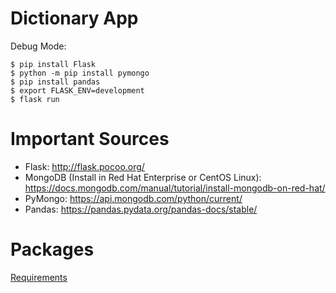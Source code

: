 # Dictionary App

Debug Mode:
```
$ pip install Flask
$ python -m pip install pymongo
$ pip install pandas
$ export FLASK_ENV=development
$ flask run

```

# Important Sources

- Flask: http://flask.pocoo.org/
- MongoDB (Install in Red Hat Enterprise or CentOS Linux): https://docs.mongodb.com/manual/tutorial/install-mongodb-on-red-hat/
- PyMongo: https://api.mongodb.com/python/current/
- Pandas: https://pandas.pydata.org/pandas-docs/stable/

# Packages
<a href="https://github.com/cidacslab/dictionary-npd/blob/master/requirements.txt">Requirements</a>


